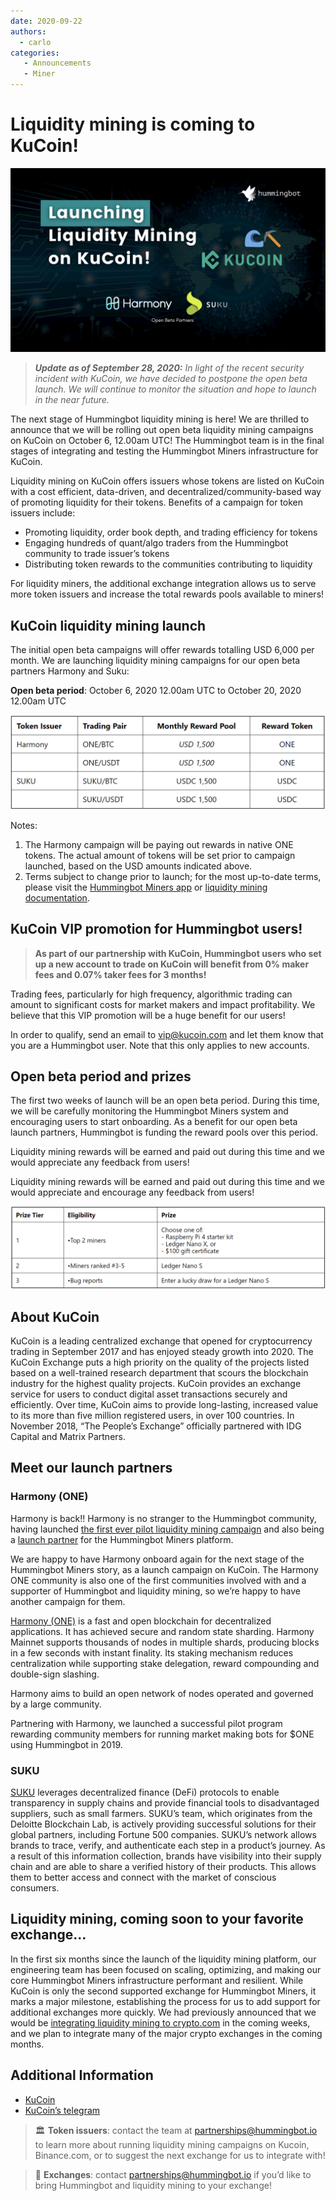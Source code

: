 ```yaml
---
date: 2020-09-22
authors:
  - carlo
categories:
   - Announcements
   - Miner
---
```


# Liquidity mining is coming to KuCoin!

![cover](kucoin-liquidity-mining.jpg)

> **_Update as of September 28, 2020:_** _In light of the recent security incident with KuCoin, we have decided to postpone the open beta launch. We will continue to monitor the situation and hope to launch in the near future._

The next stage of Hummingbot liquidity mining is here! We are thrilled to announce that we will be rolling out open beta liquidity mining campaigns on KuCoin on October 6, 12.00am UTC! The Hummingbot team is in the final stages of integrating and testing the Hummingbot Miners infrastructure for KuCoin.

Liquidity mining on KuCoin offers issuers whose tokens are listed on KuCoin with a cost efficient, data-driven, and decentralized/community-based way of promoting liquidity for their tokens. Benefits of a campaign for token issuers include:

- Promoting liquidity, order book depth, and trading efficiency for tokens
- Engaging hundreds of quant/algo traders from the Hummingbot community to trade issuer’s tokens
- Distributing token rewards to the communities contributing to liquidity

<!-- more -->

For liquidity miners, the additional exchange integration allows us to serve more token issuers and increase the total rewards pools available to miners!

## KuCoin liquidity mining launch

The initial open beta campaigns will offer rewards totalling USD 6,000 per month. We are launching liquidity mining campaigns for our open beta partners Harmony and Suku:

**Open beta period**: October 6, 2020 12.00am UTC to October 20, 2020 12.00am UTC

![](./kucoin-reward.png)

Notes:

1. The Harmony campaign will be paying out rewards in native ONE tokens. The actual amount of tokens will be set prior to campaign launched, based on the USD amounts indicated above.
2. Terms subject to change prior to launch; for the most up-to-date terms, please visit the [Hummingbot Miners app](https://miners.hummingbot.io/) or [liquidity mining documentation](../2019-11-liquidity-mining/index.md).

## KuCoin VIP promotion for Hummingbot users!

> **As part of our partnership with KuCoin, Hummingbot users who set up a new account to trade on KuCoin will benefit from 0% maker fees and 0.07% taker fees for 3 months!**

Trading fees, particularly for high frequency, algorithmic trading can amount to significant costs for market makers and impact profitability. We believe that this VIP promotion will be a huge benefit for our users!

In order to qualify, send an email to [vip@kucoin.com](mailto:vip@kucoin.com) and let them know that you are a Hummingbot user. Note that this only applies to new accounts.

## Open beta period and prizes

The first two weeks of launch will be an open beta period. During this time, we will be carefully monitoring the Hummingbot Miners system and encouraging users to start onboarding. As a benefit for our open beta launch partners, Hummingbot is funding the reward pools over this period.

Liquidity mining rewards will be earned and paid out during this time and we would appreciate any feedback from users!

Liquidity mining rewards will be earned and paid out during this time and we would appreciate and encourage any feedback from users!

![](./beta-prize.png)

## About KuCoin

KuCoin is a leading centralized exchange that opened for cryptocurrency trading in September 2017 and has enjoyed steady growth into 2020. The KuCoin Exchange puts a high priority on the quality of the projects listed based on a well-trained research department that scours the blockchain industry for the highest quality projects. KuCoin provides an exchange service for users to conduct digital asset transactions securely and efficiently. Over time, KuCoin aims to provide long-lasting, increased value to its more than five million registered users, in over 100 countries. In November 2018, “The People’s Exchange” officially partnered with IDG Capital and Matrix Partners.

## Meet our launch partners

### Harmony (ONE)

Harmony is back!! Harmony is no stranger to the Hummingbot community, having launched [the first ever pilot liquidity mining campaign](../2019-09-does-community-based-market-making-work/index.md) and also being a [launch partner](../2020-03-liquidity-mining-launch/index.md) for the Hummingbot Miners platform.

We are happy to have Harmony onboard again for the next stage of the Hummingbot Miners story, as a launch campaign on KuCoin. The Harmony ONE community is also one of the first communities involved with and a supporter of Hummingbot and liquidity mining, so we’re happy to have another campaign for them.

[Harmony (ONE)](https://www.harmony.one/) is a fast and open blockchain for decentralized applications. It has achieved secure and random state sharding. Harmony Mainnet supports thousands of nodes in multiple shards, producing blocks in a few seconds with instant finality. Its staking mechanism reduces centralization while supporting stake delegation, reward compounding and double-sign slashing.

Harmony aims to build an open network of nodes operated and governed by a large community.

Partnering with Harmony, we launched a successful pilot program rewarding community members for running market making bots for $ONE using Hummingbot in 2019.

### SUKU

[SUKU](https://www.suku.world/) leverages decentralized finance (DeFi) protocols to enable transparency in supply chains and provide financial tools to disadvantaged suppliers, such as small farmers. SUKU’s team, which originates from the Deloitte Blockchain Lab, is actively providing successful solutions for their global partners, including Fortune 500 companies. SUKU’s network allows brands to trace, verify, and authenticate each step in a product’s journey. As a result of this information collection, brands have visibility into their supply chain and are able to share a verified history of their products. This allows them to better access and connect with the market of conscious consumers.


## Liquidity mining, coming soon to your favorite exchange...

In the first six months since the launch of the liquidity mining platform, our engineering team has been focused on scaling, optimizing, and making our core Hummingbot Miners infrastructure performant and resilient. While KuCoin is only the second supported exchange for Hummingbot Miners, it marks a major milestone, establishing the process for us to add support for additional exchanges more quickly. We had previously announced that we would be [integrating liquidity mining to crypto.com](../2020-09-hummingbot-partners-with-crypto-com/index.md) in the coming weeks, and we plan to integrate many of the major crypto exchanges in the coming months.


## Additional Information

- [KuCoin](https://www.kucoin.com/)
- [KuCoin’s telegram](https://t.me/KuCoin_Exchange)

> 🏛 **Token issuers**: contact the team at [partnerships@hummingbot.io](mailto:partnerships@hummingbot.io) to learn more about running liquidity mining campaigns on Kucoin, Binance.com, or to suggest the next exchange for us to integrate with!

> 🏦 **Exchanges**: contact [partnerships@hummingbot.io](mailto:partnerships@hummingbot.io) if you’d like to bring Hummingbot and liquidity mining to your exchange!
